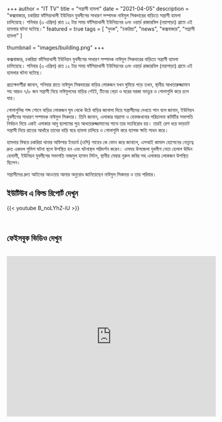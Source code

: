 +++
author = "IT TV"
title = "সন্ত্রাসী হামলা"
date = "2021-04-05"
description = "কক্সবাজার, চকরিয়া ফাঁসিয়াখালী ইউনিয়ন যুবলীগের সাধারণ সম্পাদক নাঈমুল সিকদারের বাড়িতে সন্ত্রাসী হামলা চালিয়েছে। শনিবার (৩ এপ্রিল) রাত ১২ টার সময় ফাঁসিয়াখালী ইউনিয়নের ৬নং ওয়ার্ড় রাজারবিল (নয়াপাড়া) গ্রামে এই হামলার ঘটনা ঘটেছে।"
featured = true
tags = [
    "দুদক",
    "চকরিয়া",
    "news",
    "কক্সবাজার",
    "সন্ত্রাসী হামলা"
]

thumbnail = "images/building.png"
+++

কক্সবাজার, চকরিয়া ফাঁসিয়াখালী ইউনিয়ন যুবলীগের সাধারণ সম্পাদক নাঈমুল সিকদারের বাড়িতে সন্ত্রাসী হামলা চালিয়েছে। শনিবার (৩ এপ্রিল) রাত ১২ টার সময় ফাঁসিয়াখালী ইউনিয়নের ৬নং ওয়ার্ড় রাজারবিল (নয়াপাড়া) গ্রামে এই হামলার ঘটনা ঘটেছে।

প্রত্যক্ষদর্শীরা জানান, শনিবার রাতে নাঈমুল সিকদারের বাড়ির লোকজন যখন ঘুমিয়ে পড়ে তখন, স্থানীয় আখতারুজ্জামান সহ আরও ৭/৮ জন সন্ত্রাসী নিয়ে নাঈমুলদের বাড়ির গেইট, টিনের বেড়া ও ঘরের দরজা ভাংচুর ও গোলাগুলি করে চলে যায়।
 
 গোলাগুলির শব্দ শোনে বাড়ির লোকজন ঘুম থেকে উঠে বাড়ির জানালা দিয়ে সন্ত্রাসীদের দেখতে পান বলে জানান, ইউনিয়ন যুবলীগের সাধারণ সম্পাদক নাঈমুল সিকদার। তিনি জানান, এলাকার মাদ্রাসা ও হেফজখানার পরিচালনা কমিটির সভাপতি নির্বাচন নিয়ে একই এলাকার আবু ছালামের পুত্র আখতারুজ্জামানের সাথে তার মতবিরোধ হয়। তারই রেশ ধরে ভাড়াটে সন্ত্রাসী নিয়ে রাতের আধাঁরে তাদের বাড়ি ঘরে হামলা চালিয়ে ও গোলাগুলি করে ব্যাপক ক্ষতি সাধন করে। 

হামলার বিষয়ে চকরিয়া থানার অফিসার ইনচার্য (ওসি) সাহেব কে ফোন করে জানালে, এসআই কামাল হোসেনের নেতৃত্বে দ্রুত একদল পুলিশ ঘটনা স্থলে উপস্থিত হন এবং ঘটনাস্থল পরিদর্শন করেন। এসময় উপজেলা যুবলীগ নেতা হেলাল উদ্দিন হেলালী, ইউনিয়ন যুবলীগের সভাপতি নাজমুল হাসান লিটন, স্থানীয় মেম্বার নুরুল কবির সহ এলাকার লোকজন উপস্থিত ছিলেন।

সন্ত্রাসীদের দ্রুত আইনের আওতায় আনার অনুরোধ জানিয়েছেন নাঈমুল সিকদার ও তার পরিবার।
<!--more-->

## ইউটিউব এ ফিল্ড রিপোর্ট দেখুন

{{< youtube B_noLYhZ-iU >}}

<br>


## ফেইসবুক ভিডিও দেখুন
<br>
<iframe src="https://www.facebook.com/plugins/video.php?height=314&href=https%3A%2F%2Fwww.facebook.com%2Fliveittv%2Fvideos%2F373354653747584%2F&show_text=true&width=560" width="560" height="429" style="border:none;overflow:hidden" scrolling="no" frameborder="0" allowfullscreen="true" allow="autoplay; clipboard-write; encrypted-media; picture-in-picture; web-share" allowFullScreen="true"></iframe>
<br>
